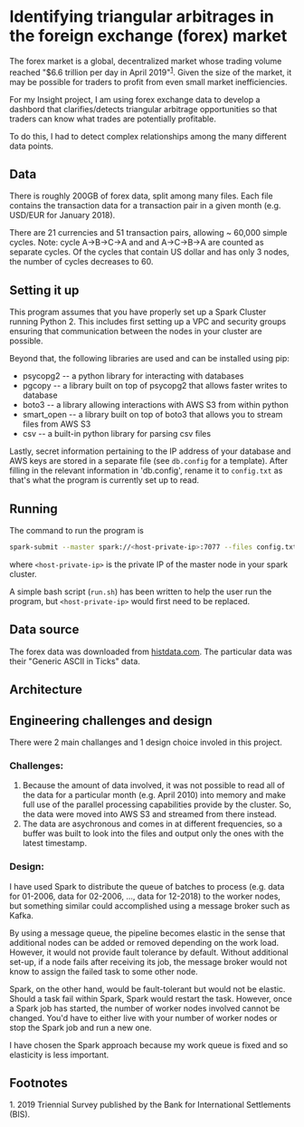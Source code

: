 # Identifying triangular arbitrages in the foreign exchange (forex) market

The forex market is a global, decentralized market whose trading volume reached "$6.6 trillion per day in April 2019"<sup>[1](#volume)</sup>. Given the size of the market, it may be possible for traders to profit from even small market inefficiencies.

For my Insight project, I am using forex exchange data to develop a dashbord that clarifies/detects triangular arbitrage opportunities so that traders can know what trades are potentially profitable.

To do this, I had to detect complex relationships among the many different data points.

## Data

There is roughly 200GB of forex data, split among many files. Each file contains the transaction data for a transaction pair in a given month (e.g. USD/EUR for January 2018).

There are 21 currencies and 51 transaction pairs, allowing ~ 60,000 simple cycles. Note: cycle A->B->C->A and and A->C->B->A are counted as separate cycles. Of the cycles that contain US dollar and has only 3 nodes, the number of cycles decreases to 60.

## Setting it up

This program assumes that you have properly set up a Spark Cluster running Python 2. This includes first setting up a VPC and security groups ensuring that communication between the nodes in your cluster are possible.

Beyond that, the following libraries are used and can be installed using pip:
- psycopg2 -- a python library for interacting with databases
- pgcopy -- a library built on top of psycopg2 that allows faster writes to database
- boto3 -- a library allowing interactions with AWS S3 from within python
- smart_open -- a library built on top of boto3 that allows you to stream files from AWS S3
- csv -- a built-in python library for parsing csv files

Lastly, secret information pertaining to the IP address of your database and AWS keys are stored in a separate file (see `db.config` for a template). After filling in the relevant information in 'db.config', rename it to `config.txt` as that's what the program is currently set up to read.


## Running

The command to run the program is
```bash
spark-submit --master spark://<host-private-ip>:7077 --files config.txt,forex.keys,cycles.txt,src/arbitrage.py src/main.py
```
where `<host-private-ip>` is the private IP of the master node in your spark cluster.

A simple bash script (`run.sh`) has been written to help the user run the program, but `<host-private-ip>` would first need to be replaced.

## Data source

The forex data was downloaded from [histdata.com](https://www.histdata.com). The particular data was their "Generic ASCII in Ticks" data.


## Architecture


## Engineering challenges and design

There were 2 main challanges and 1 design choice involed in this project.

### Challenges:

1. Because the amount of data involved, it was not possible to read all of the data for a particular month (e.g. April 2010) into memory and make full use of the parallel processing capabilities provide by the cluster. So, the data were moved into AWS S3 and streamed from there instead.
2. The data are asychronous and comes in at different frequencies, so a buffer was built to look into the files and output only the ones with the latest timestamp.

### Design:

I have used Spark to distribute the queue of batches to process (e.g. data for 01-2006, data for 02-2006, ..., data for 12-2018) to the worker nodes, but something similar could accomplished using a message broker such as Kafka.

By using a message queue, the pipeline becomes elastic in the sense that additional nodes can be added or removed depending on the work load. However, it would not provide fault tolerance by default. Without additional set-up, if a node fails after receiving its job, the message broker would not know to assign the failed task to some other node.

Spark, on the other hand, would be fault-tolerant but would not be elastic. Should a task fail within Spark, Spark would restart the task. However, once a Spark job has started, the number of worker nodes involved cannot be changed. You'd have to either live with your number of worker nodes or stop the Spark job and run a new one.

I have chosen the Spark approach because my work queue is fixed and so elasticity is less important.

## Footnotes

<a name="volume">1</a>. 2019 Triennial Survey published by the Bank for International Settlements (BIS).
